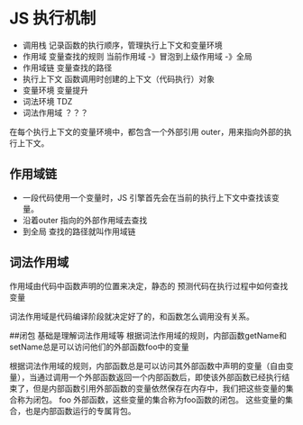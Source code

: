 # JS 执行机制
- 调用栈
    记录函数的执行顺序，管理执行上下文和变量环境
- 作用域
    变量查找的规则
    当前作用域 -》冒泡到上级作用域 -》全局 
- 作用域链
    变量查找的路径
- 执行上下文
    函数调用时创建的上下文（代码执行）对象
- 变量环境
    变量提升
- 词法环境
    TDZ
- 词法作用域 ？？？

在每个执行上下文的变量环境中，都包含一个外部引用 outer，用来指向外部的执行上下文。
## 作用域链
- 一段代码使用一个变量时，JS 引擎首先会在当前的执行上下文中查找该变量。
- 沿着outer 指向的外部作用域去查找
- 到全局
查找的路径就叫作用域链


## 词法作用域
作用域由代码中函数声明的位置来决定，静态的 
预测代码在执行过程中如何查找变量

词法作用域是代码编译阶段就决定好了的，和函数怎么调用没有关系。

##闭包
基础是理解词法作用域等
根据词法作用域的规则，内部函数getName和setName总是可以访问他们的外部函数foo中的变量

根据词法作用域的规则，内部函数总是可以访问其外部函数中声明的变量（自由变量），当通过调用一个外部函数返回一个内部函数后，即使该外部函数已经执行结束了，但是内部函数引用外部函数的变量依然保存在内存中，我们把这些变量的集合称为闭包。
foo 外部函数，这些变量的集合称为foo函数的闭包。
这些变量的集合，也是内部函数运行的专属背包。